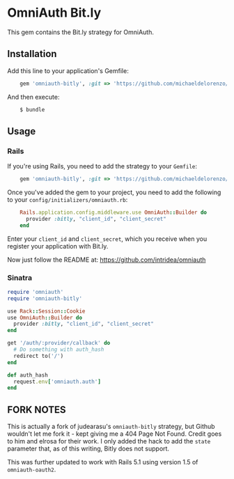# OmniAuth Bit.ly

This gem contains the Bit.ly strategy for OmniAuth.

## Installation

Add this line to your application's Gemfile:

```ruby
    gem 'omniauth-bitly', :git => 'https://github.com/michaeldelorenzo/omniauth-bitly.git'
```

And then execute:

```sh
    $ bundle
```


## Usage

### Rails

If you're using Rails, you need to add the strategy to your `Gemfile`:

```ruby
    gem 'omniauth-bitly', :git => 'https://github.com/michaeldelorenzo/omniauth-bitly.git'
```

Once you've added the gem to your project, you need to add the following to your `config/initializers/omniauth.rb`:

```ruby
    Rails.application.config.middleware.use OmniAuth::Builder do
      provider :bitly, "client_id", "client_secret"
    end
```

Enter your `client_id` and `client_secret`, which you receive when you register your application with Bit.ly.

Now just follow the README at: https://github.com/intridea/omniauth

### Sinatra

```ruby
require 'omniauth'
require 'omniauth-bitly'

use Rack::Session::Cookie
use OmniAuth::Builder do
  provider :bitly, "client_id", "client_secret"
end

get '/auth/:provider/callback' do
  # Do something with auth_hash
  redirect to('/')
end

def auth_hash
  request.env['omniauth.auth']
end
```
## FORK NOTES

This is actually a fork of judearasu's `omniauth-bitly` strategy, but Github wouldn't let me fork it - kept 
giving me a 404 Page Not Found.  Credit goes to him and elrosa for their work.  I only added the hack to 
add the `state` parameter that, as of this writing, Bitly does not support.

This was further updated to work with Rails 5.1 using version 1.5 of
`omniauth-oauth2`.
